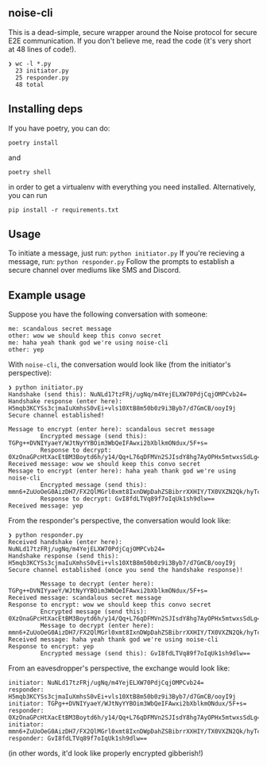 ## noise-cli
This is a dead-simple, secure wrapper around the Noise protocol for secure E2E communication.
If you don't believe me, read the code (it's very short at 48 lines of code!).

```
❯ wc -l *.py
  23 initiator.py
  25 responder.py
  48 total
```

## Installing deps
If you have poetry, you can do:
```
poetry install
```
and
```
poetry shell
```
in order to get a virtualenv with everything you need installed.
Alternatively, you can run
```
pip install -r requirements.txt
```

## Usage
To initiate a message, just run: ```python initiator.py```
If you're recieving a message, run: ```python responder.py```
Follow the prompts to establish a secure channel over mediums like SMS and Discord.

## Example usage
Suppose you have the following conversation with someone:
```
me: scandalous secret message
other: wow we should keep this convo secret
me: haha yeah thank god we're using noise-cli
other: yep
```

With `noise-cli`, the conversation would look like (from the initiator's perspective):
```
❯ python initiator.py
Handshake (send this): NuNLd17tzFRj/ugNq/m4YejELXW70PdjCqjOMPCvb24=
Handshake response (enter here):  H5mqb3KCYSs3cjmaIuXmhsS0vEi+vls10XtB8m50b0z9i3Byb7/d7GmCB/ooyI9j
Secure channel established!

Message to encrypt (enter here): scandalous secret message
         Encrypted message (send this): TGPg++DVNIYyaeY/WJtNyYYBOim3WbQeIFAwxi2bXblkmONdux/5F+s=
         Response to decrypt: 0XzOnaGPcHtXacEtBM3Boytd6h/y14/Qq+L76qDFMVn2SJIsdY8hg7AyOPHx5mtwxsSdLg==
Received message: wow we should keep this convo secret
Message to encrypt (enter here): haha yeah thank god we're using noise-cli
         Encrypted message (send this): mmn6+ZuUoOeG0AizDH7/FX2QlMGrl0xmt8IxnDWpDahZSBibrrXXHIY/TX0VXZN2Qk/hyTcYRcz7
         Response to decrypt: GvI8fdLTVq89f7oIqUk1sh9dlw==
Received message: yep
```

From the responder's perspective, the conversation would look like:
```
❯ python responder.py
Received handshake (enter here): NuNLd17tzFRj/ugNq/m4YejELXW70PdjCqjOMPCvb24=
Handshake response (send this): H5mqb3KCYSs3cjmaIuXmhsS0vEi+vls10XtB8m50b0z9i3Byb7/d7GmCB/ooyI9j
Secure channel established (once you send the handshake response)!

         Message to decrypt (enter here): TGPg++DVNIYyaeY/WJtNyYYBOim3WbQeIFAwxi2bXblkmONdux/5F+s=
Received message: scandalous secret message
Response to encrypt: wow we should keep this convo secret
         Encrypted message (send this): 0XzOnaGPcHtXacEtBM3Boytd6h/y14/Qq+L76qDFMVn2SJIsdY8hg7AyOPHx5mtwxsSdLg==
         Message to decrypt (enter here):  mmn6+ZuUoOeG0AizDH7/FX2QlMGrl0xmt8IxnDWpDahZSBibrrXXHIY/TX0VXZN2Qk/hyTcYRcz7
Received message: haha yeah thank god we're using noise-cli
Response to encrypt: yep
         Encrypted message (send this): GvI8fdLTVq89f7oIqUk1sh9dlw==
```

From an eavesdropper's perspective, the exchange would look like:
```
initiator: NuNLd17tzFRj/ugNq/m4YejELXW70PdjCqjOMPCvb24=
responder: H5mqb3KCYSs3cjmaIuXmhsS0vEi+vls10XtB8m50b0z9i3Byb7/d7GmCB/ooyI9j
initiator: TGPg++DVNIYyaeY/WJtNyYYBOim3WbQeIFAwxi2bXblkmONdux/5F+s=
responder: 0XzOnaGPcHtXacEtBM3Boytd6h/y14/Qq+L76qDFMVn2SJIsdY8hg7AyOPHx5mtwxsSdLg==
initiator: mmn6+ZuUoOeG0AizDH7/FX2QlMGrl0xmt8IxnDWpDahZSBibrrXXHIY/TX0VXZN2Qk/hyTcYRcz7
responder: GvI8fdLTVq89f7oIqUk1sh9dlw==
```
(in other words, it'd look like properly encrypted gibberish!)
